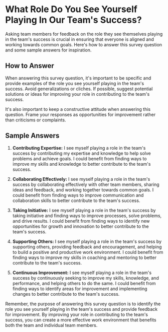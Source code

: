 What Role Do You See Yourself Playing In Our Team's Success?
===================================================================================

Asking team members for feedback on the role they see themselves playing in the team's success is crucial in ensuring that everyone is aligned and working towards common goals. Here's how to answer this survey question and some sample answers for inspiration.

How to Answer
-------------

When answering this survey question, it's important to be specific and provide examples of the role you see yourself playing in the team's success. Avoid generalizations or cliches. If possible, suggest potential solutions or ideas for improving your role in contributing to the team's success.

It's also important to keep a constructive attitude when answering this question. Frame your responses as opportunities for improvement rather than criticisms or complaints.

Sample Answers
--------------

1. **Contributing Expertise:** I see myself playing a role in the team's success by contributing my expertise and knowledge to help solve problems and achieve goals. I could benefit from finding ways to improve my skills and knowledge to better contribute to the team's success.

2. **Collaborating Effectively:** I see myself playing a role in the team's success by collaborating effectively with other team members, sharing ideas and feedback, and working together towards common goals. I could benefit from finding ways to improve communication and collaboration skills to better contribute to the team's success.

3. **Taking Initiative:** I see myself playing a role in the team's success by taking initiative and finding ways to improve processes, solve problems, and drive results. I could benefit from finding ways to identify new opportunities for growth and innovation to better contribute to the team's success.

4. **Supporting Others:** I see myself playing a role in the team's success by supporting others, providing feedback and encouragement, and helping to build a positive and productive work environment. I could benefit from finding ways to improve my skills in coaching and mentoring to better contribute to the team's success.

5. **Continuous Improvement:** I see myself playing a role in the team's success by continuously seeking to improve my skills, knowledge, and performance, and helping others to do the same. I could benefit from finding ways to identify areas for improvement and implementing changes to better contribute to the team's success.

Remember, the purpose of answering this survey question is to identify the role you see yourself playing in the team's success and provide feedback for improvement. By improving your role in contributing to the team's success, you can create a more effective work environment that benefits both the team and individual team members.
